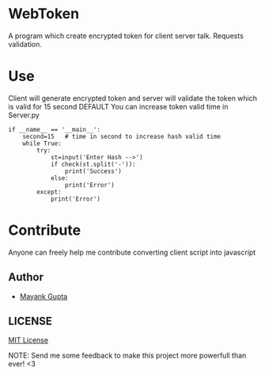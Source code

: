 # WebToken
A program which create encrypted token for client server talk. Requests validation.

# Use
Client will generate encrypted token and server will validate the token which is valid for 15 second DEFAULT
You can increase token valid time in Server.py
```
if __name__ == '__main__':
	second=15   # time in second to increase hash valid time
	while True:
		try:
			st=input('Enter Hash -->')
			if check(st.split('-')):
				print('Success')
			else:
				print('Error')
		except:
			print('Error')
```
# Contribute 
Anyone can freely help me contribute converting client script into javascript

## Author

- [Mayank Gupta](https://github.com/MayankFawkes)

## LICENSE

[MIT License](https://github.com/Sanix-Darker/AntiDDOS-system/blob/master/LICENSE)

NOTE: Send me some feedback to make this project more powerfull than ever! <3
